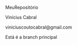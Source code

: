 MeuRepositório
<p>Vinícius Cabral<p>
<p>viniciuscoutocabral@gmail.com<p>
<p>Está é a branch principal<p>
